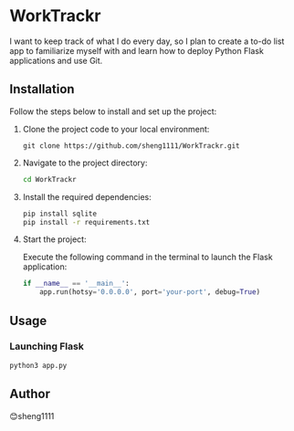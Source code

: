 # WorkTrackr

I want to keep track of what I do every day, so I plan to create a to-do list app to familiarize myself with and learn how to deploy Python Flask applications and use Git.

## Installation

Follow the steps below to install and set up the project:

1. Clone the project code to your local environment:

    ```github
    git clone https://github.com/sheng1111/WorkTrackr.git
    ```

2. Navigate to the project directory:

    ```bash
    cd WorkTrackr
    ```

3. Install the required dependencies:

    ```bash
    pip install sqlite
    pip install -r requirements.txt
    ```

4. Start the project:

    Execute the following command in the terminal to launch the Flask application:

    ```python
    if __name__ == '__main__':
        app.run(hotsy='0.0.0.0', port='your-port', debug=True)
    ```

## Usage

### Launching Flask

```bash
python3 app.py
 ```

## Author

😊sheng1111
